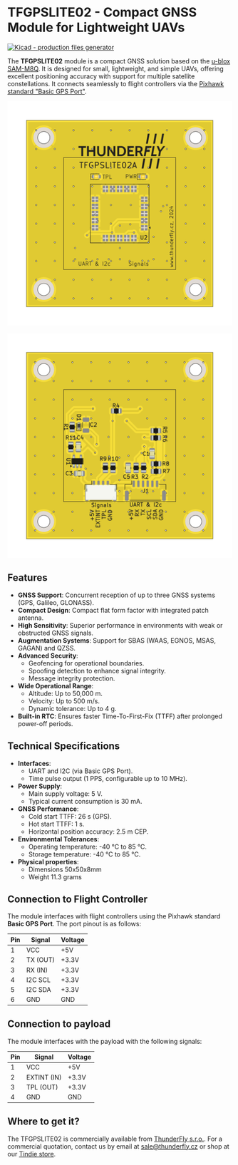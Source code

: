 # TFGPSLITE02 - Compact GNSS Module for Lightweight UAVs

[![Kicad - production files generator](https://github.com/ThunderFly-aerospace/TFGPSLITE02/actions/workflows/kicad_outputs.yml/badge.svg)](https://github.com/ThunderFly-aerospace/TFGPSLITE02/actions/workflows/kicad_outputs.yml)

The **TFGPSLITE02** module is a compact GNSS solution based on the [u-blox SAM-M8Q](https://www.u-blox.com/en/product/sam-m8q-module). It is designed for small, lightweight, and simple UAVs, offering excellent positioning accuracy with support for multiple satellite constellations. It connects seamlessly to flight controllers via the [Pixhawk standard "Basic GPS Port"](https://github.com/pixhawk/Pixhawk-Standards/blob/master/DS-009%20Pixhawk%20Connector%20Standard.pdf).

![TFGPSLITE02 top view](doc/gen/img/TFGPSLITE02-top.png)

![TFGPSLITE02 bottom view](doc/gen/img/TFGPSLITE02-bottom.png)

## Features

- **GNSS Support**: Concurrent reception of up to three GNSS systems (GPS, Galileo, GLONASS).
- **Compact Design**: Compact flat form factor with integrated patch antenna.
- **High Sensitivity**: Superior performance in environments with weak or obstructed GNSS signals.
- **Augmentation Systems**: Support for SBAS (WAAS, EGNOS, MSAS, GAGAN) and QZSS.
- **Advanced Security**:
  - Geofencing for operational boundaries.
  - Spoofing detection to enhance signal integrity.
  - Message integrity protection.
- **Wide Operational Range**:
  - Altitude: Up to 50,000 m.
  - Velocity: Up to 500 m/s.
  - Dynamic tolerance: Up to 4 g.
- **Built-in RTC**: Ensures faster Time-To-First-Fix (TTFF) after prolonged power-off periods.

## Technical Specifications

- **Interfaces**:
  - UART and I2C (via Basic GPS Port).
  - Time pulse output (1 PPS, configurable up to 10 MHz).
- **Power Supply**:
  - Main supply voltage: 5 V.
  - Typical current consumption is 30 mA.
- **GNSS Performance**:
  - Cold start TTFF: 26 s (GPS).
  - Hot start TTFF: 1 s.
  - Horizontal position accuracy: 2.5 m CEP.
- **Environmental Tolerances**:
  - Operating temperature: -40 °C to 85 °C.
  - Storage temperature: -40 °C to 85 °C.
- **Physical properties**: 
  - Dimensions 50x50x8mm
  - Weight 11.3 grams

## Connection to Flight Controller

The module interfaces with flight controllers using the Pixhawk standard **Basic GPS Port**. The port pinout is as follows:

| Pin | Signal    | Voltage |
|-----|-----------|---------|
| 1   | VCC       | +5V     |
| 2   | TX (OUT)  | +3.3V   |
| 3   | RX (IN)   | +3.3V   |
| 4   | I2C SCL   | +3.3V   |
| 5   | I2C SDA   | +3.3V   |
| 6   | GND       | GND     |


## Connection to payload

The module interfaces with the payload with the following signals:

| Pin | Signal    | Voltage |
|-----|-----------|---------|
| 1   | VCC       | +5V     |
| 2   | EXTINT (IN)  | +3.3V   |
| 3   | TPL (OUT)   | +3.3V   |
| 4   | GND       | GND     |

## Where to get it?

The TFGPSLITE02 is commercially available from [ThunderFly s.r.o.](https://www.thunderfly.cz/). For a commercial quotation, contact us by email at sale@thunderfly.cz or shop at our [Tindie store](https://www.tindie.com/stores/thunderfly/).

